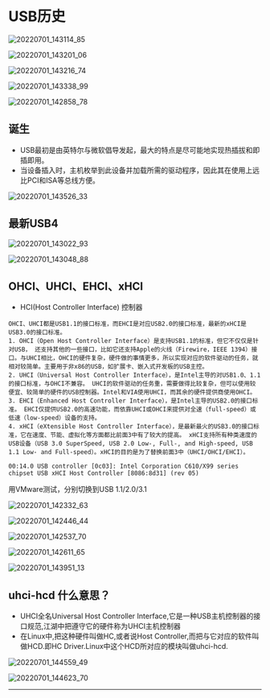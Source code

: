 # USB历史


![20220701_143114_85](image/20220701_143114_85.png)

![20220701_143201_06](image/20220701_143201_06.png)

![20220701_143216_74](image/20220701_143216_74.png)

![20220701_143338_99](image/20220701_143338_99.png)


![20220701_142858_78](image/20220701_142858_78.png)

## 诞生

* USB最初是由英特尔与微软倡导发起，最大的特点是尽可能地实现热插拔和即插即用。
* 当设备插入时，主机枚举到此设备并加载所需的驱动程序，因此其在使用上远比PCI和ISA等总线方便。

![20220701_143526_33](image/20220701_143526_33.png)

## 最新USB4

![20220701_143022_93](image/20220701_143022_93.png)

![20220701_143048_88](image/20220701_143048_88.png)

## OHCI、UHCI、EHCI、xHCI

* HCI(Host Controller Interface) 控制器

```
OHCI、UHCI都是USB1.1的接口标准，而EHCI是对应USB2.0的接口标准，最新的xHCI是USB3.0的接口标准。
1. OHCI（Open Host Controller Interface）是支持USB1.1的标准，但它不仅仅是针对USB， 还支持其他的一些接口，比如它还支持Apple的火线（Firewire，IEEE 1394）接口。与UHCI相比，OHCI的硬件复杂，硬件做的事情更多，所以实现对应的软件驱动的任务，就相对较简单。主要用于非x86的USB，如扩展卡、嵌入式开发板的USB主控。
2. UHCI（Universal Host Controller Interface），是Intel主导的对USB1.0、1.1的接口标准，与OHCI不兼容。 UHCI的软件驱动的任务重，需要做得比较复杂，但可以使用较便宜、较简单的硬件的USB控制器。Intel和VIA使用UHCI，而其余的硬件提供商使用OHCI。
3. EHCI（Enhanced Host Controller Interface），是Intel主导的USB2.0的接口标准。 EHCI仅提供USB2.0的高速功能，而依靠UHCI或OHCI来提供对全速（full-speed）或低速（low-speed）设备的支持。
4. xHCI（eXtensible Host Controller Interface），是最新最火的USB3.0的接口标准，它在速度、节能、虚拟化等方面都比前面3中有了较大的提高。 xHCI支持所有种类速度的USB设备（USB 3.0 SuperSpeed, USB 2.0 Low-, Full-, and High-speed, USB 1.1 Low- and Full-speed）。xHCI的目的是为了替换前面3中（UHCI/OHCI/EHCI）。
```


```
00:14.0 USB controller [0c03]: Intel Corporation C610/X99 series chipset USB xHCI Host Controller [8086:8d31] (rev 05)
```

用VMware测试，分别切换到USB 1.1/2.0/3.1

![20220701_142332_63](image/20220701_142332_63.png)

![20220701_142446_44](image/20220701_142446_44.png)

![20220701_142537_70](image/20220701_142537_70.png)

![20220701_142611_65](image/20220701_142611_65.png)

![20220701_143951_13](image/20220701_143951_13.png)

## uhci-hcd 什么意思？

* UHCI全名Universal Host Controller Interface,它是一种USB主机控制器的接口规范,江湖中把遵守它的硬件称为UHCI主机控制器
* 在Linux中,把这种硬件叫做HC,或者说Host Controller,而把与它对应的软件叫做HCD.即HC Driver.Linux中这个HCD所对应的模块叫做uhci-hcd.

![20220701_144559_49](image/20220701_144559_49.png)

![20220701_144623_70](image/20220701_144623_70.png)










---
